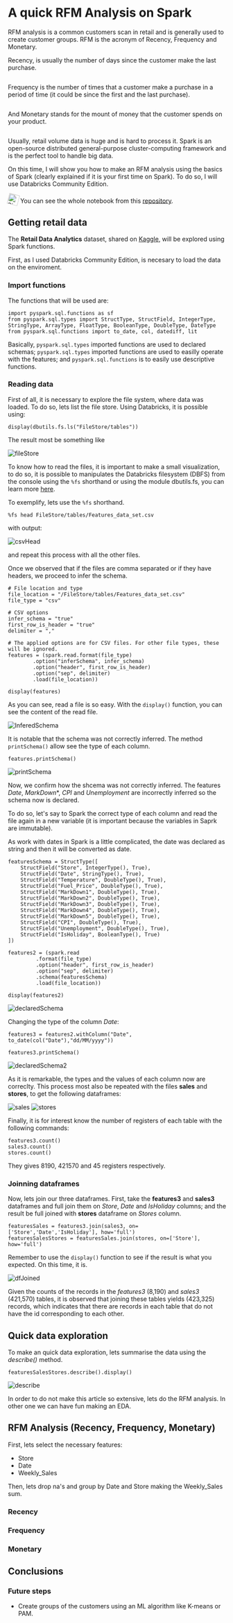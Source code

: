 # A quick RFM Analysis on Spark

RFM analysis is a common customers scan in retail and is generally used to create customer groups. RFM is the acronym of Recency, Frequency and Monetary.

Recency, is usually the number of days since the customer make the last purchase. 

<Image>

Frequency is the number of times that a customer make a purchase in a period of time (it could be since the first and the last purchase). 

<Image>

And Monetary stands for the mount of money that the customer spends on your product.

<Image>

Usually, retail volume data is huge and is hard to process it. Spark is an open-source distributed general-purpose cluster-computing framework and is the perfect tool to handle big data.

On this time, I will show you how to make an RFM analysis using the basics of Spark (clearly explained if it is your first time on Spark). To do so, I will use Databricks Community Edition. 

<img alt="Side Note" title="Side Note" style="vertical-align: text-bottom; position: relative; height:1.75em; top:0.05em; transform:rotate(15deg)" src="https://files.training.databricks.com/static/images/icon-note.webp"/> You can see the whole notebook from this [repository](https://github.com/vicmacbec/SparkRFM).

## Getting retail data

The **Retail Data Analytics** dataset, shared on [Kaggle](https://www.kaggle.com/manjeetsingh/retaildataset?select=Features+data+set.csv), will be explored using Spark functions.

First, as I used Databricks Community Edition, is necesary to load the data on the enviroment.

### Import functions

The functions that will be used are:

    import pyspark.sql.functions as sf
    from pyspark.sql.types import StructType, StructField, IntegerType, StringType, ArrayType, FloatType, BooleanType, DoubleType, DateType  
    from pyspark.sql.functions import to_date, col, datediff, lit

Basically, `pyspark.sql.types` imported functions are used to declared schemas; `pyspark.sql.types` imported functions are used to easilly operate with the features; and `pyspark.sql.functions` is to easily use descriptive functions.

### Reading data

First of all, it is necessary to explore the file system, where data was loaded. To do so, lets list the file store. Using Databricks, it is possible using:

    display(dbutils.fs.ls("FileStore/tables"))

The result most be something like

<img alt="fileStore" title="File Store" style="vertical-align: text-bottom; position: relative;" src="https://raw.githubusercontent.com/vicmacbec/SparkRFM/main/Images/fileStore.png"/>

To know how to read the files, it is important to make a small visualization, to do so, it is possible to manipulates the Databricks filesystem (DBFS) from the console using the `%fs` shorthand or using the module dbutils.fs, you can learn more [here](https://docs.databricks.com/_static/notebooks/dbutils.html).

To exemplify, lets use the `%fs` shorthand.

    %fs head FileStore/tables/Features_data_set.csv

with output:

<img alt="csvHead" title="csv head" style="vertical-align: text-bottom; position: relative;" src="https://raw.githubusercontent.com/vicmacbec/SparkRFM/main/Images/csvHead.png"/>

and repeat this process with all the other files.

Once we observed that if the files are comma separated or if they have headers, we proceed to infer the schema.

    # File location and type
    file_location = "/FileStore/tables/Features_data_set.csv"
    file_type = "csv"

    # CSV options
    infer_schema = "true"
    first_row_is_header = "true"
    delimiter = ","

    # The applied options are for CSV files. For other file types, these will be ignored.
    features = (spark.read.format(file_type)
            .option("inferSchema", infer_schema)
            .option("header", first_row_is_header)
            .option("sep", delimiter)
            .load(file_location))

    display(features)

As you can see, read a file is so easy. With the `display()` function, you can see the content of the read file.

<img alt="InferedSchema" title="Infered Schema" style="vertical-align: text-bottom; position: relative;" src="https://raw.githubusercontent.com/vicmacbec/SparkRFM/main/Images/InferedSchema.png"/>

It is notable that the schema was not correctly inferred. The method `printSchema()` allow see the type of each column.

    features.printSchema()

<img alt="printSchema" title="Print Schema" style="vertical-align: text-bottom; position: relative;" src="https://raw.githubusercontent.com/vicmacbec/SparkRFM/main/Images/printShema.png"/>

Now, we confirm how the shcema was not correctly inferred. The features *Date*, *MarkDown**, *CPI* and *Unemployment* are incorrectly inferred so the schema now is declared. 

To do so, let's say to Spark the correct type of each column and read the file again in a new variable (it is important because the variables in Saprk are immutable).

As work with dates in Spark is a little complicated, the date was declared as string and then it will be converted as date.

    featuresSchema = StructType([
        StructField("Store", IntegerType(), True), 
        StructField("Date", StringType(), True),
        StructField("Temperature", DoubleType(), True),
        StructField("Fuel_Price", DoubleType(), True),
        StructField("MarkDown1", DoubleType(), True),
        StructField("MarkDown2", DoubleType(), True),
        StructField("MarkDown3", DoubleType(), True),
        StructField("MarkDown4", DoubleType(), True),
        StructField("MarkDown5", DoubleType(), True),
        StructField("CPI", DoubleType(), True),
        StructField("Unemployment", DoubleType(), True),
        StructField("IsHoliday", BooleanType(), True)
    ])

    features2 = (spark.read
             .format(file_type)
             .option("header", first_row_is_header)
             .option("sep", delimiter)
             .schema(featuresSchema)
             .load(file_location))

    display(features2)

<img alt="declaredSchema" title="Declared Schema" style="vertical-align: text-bottom; position: relative;" src="https://raw.githubusercontent.com/vicmacbec/SparkRFM/main/Images/declaredSchema.png"/>

Changing the type of the column *Date*:

    features3 = features2.withColumn("Date", to_date(col("Date"),"dd/MM/yyyy"))

    features3.printSchema()

<img alt="declaredSchema2" title="Declared Schema 2" style="vertical-align: text-bottom; position: relative;" src="https://raw.githubusercontent.com/vicmacbec/SparkRFM/main/Images/declaredSchema2.png"/>

As it is remarkable, the types and the values of each column now are correclty. This process most also be repeated with the files **sales** and **stores**, to get the following dataframes:

<img alt="sales" title="Sales" style="vertical-align: text-bottom; position: relative;" src="https://raw.githubusercontent.com/vicmacbec/SparkRFM/main/Images/sales.png"/>

<img alt="stores" title="Stores" style="vertical-align: text-bottom; position: relative;" src="https://raw.githubusercontent.com/vicmacbec/SparkRFM/main/Images/stores.png"/>

Finally, it is for interest know the number of registers of each table with the following commands:

    features3.count()
    sales3.count()
    stores.count()

They gives 8190, 421570 and 45 registers respectively.

### Joinning dataframes

Now, lets join our three dataframes. First, take the **features3** and **sales3** dataframes and full join them on *Store*, *Date* and *IsHoliday* columns; and the result be full joined with **stores** dataframe on *Stores* column.

    featuresSales = features3.join(sales3, on=['Store','Date','IsHoliday'], how='full')
    featuresSalesStores = featuresSales.join(stores, on=['Store'], how='full')

Remember to use the `display()` function to see if the result is what you expected. On this time, it is.

<img alt="dfJoined" title="DF Joined" style="vertical-align: text-bottom; position: relative;" src="https://raw.githubusercontent.com/vicmacbec/SparkRFM/main/Images/dfJoined.png"/>

Given the counts of the records in the *features3* (8,190) and *sales3* (421,570) tables, it is observed that joining these tables yields (423,325) records, which indicates that there are records in each table that do not have the id corresponding to each other.

## Quick data exploration

To make an quick data exploration, lets summarise the data using the *describe()* method.

    featuresSalesStores.describe().display()

<img alt="describe" title="Describe" style="vertical-align: text-bottom; position: relative;" src="https://raw.githubusercontent.com/vicmacbec/SparkRFM/main/Images/describe.png"/>

In order to do not make this article so extensive, lets do the RFM analysis. In other 
one we can have fun making an EDA.

## RFM Analysis (Recency, Frequency, Monetary)

First, lets select the necessary features:
- Store
- Date
- Weekly_Sales

Then, lets drop na's and group by Date and Store making the Weekly_Sales sum.

### Recency

### Frequency

### Monetary

## Conclusions

### Future steps

- Create groups of the customers using an ML algorithm like K-means or PAM.